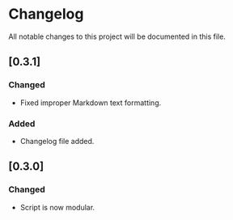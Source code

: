# Changelog

All notable changes to this project will be documented in this file.

## [0.3.1]

### Changed

- Fixed improper Markdown text formatting.

### Added

- Changelog file added.

## [0.3.0]

### Changed

- Script is now modular.
